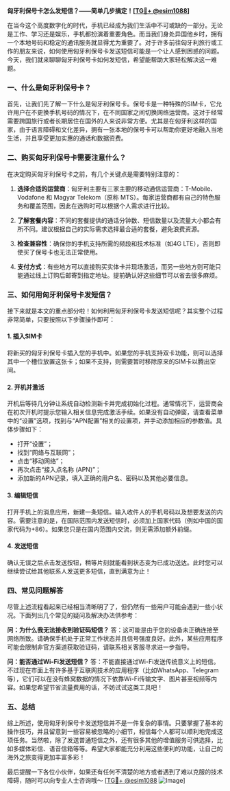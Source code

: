 **匈牙利保号卡怎么发短信？——简单几步搞定！[[TG💪+ @esim1088](https://t.me/s/esim1088)]**

在当今这个高度数字化的时代，手机已经成为我们生活中不可或缺的一部分。无论是工作、学习还是娱乐，手机都扮演着重要角色。而当我们身处异国他乡时，拥有一个本地号码和稳定的通讯服务就显得尤为重要了。对于许多前往匈牙利旅行或工作的朋友来说，如何使用匈牙利保号卡发送短信可能是一个让人感到困惑的问题。今天，我们就来聊聊匈牙利保号卡如何发短信，希望能帮助大家轻松解决这一难题。

### 一、什么是匈牙利保号卡？

首先，让我们先了解一下什么是匈牙利保号卡。保号卡是一种特殊的SIM卡，它允许用户在不更换手机号码的情况下，在不同国家之间切换网络运营商。这对于经常需要跨国旅行或者长期居住在国外的人来说非常方便。尤其是在匈牙利这样的国家，由于语言障碍和文化差异，拥有一张本地的保号卡可以帮助你更好地融入当地生活，并且享受更加实惠的通话和数据资费。

### 二、购买匈牙利保号卡需要注意什么？

在决定购买匈牙利保号卡之前，有几个关键点是需要特别注意的：

1. **选择合适的运营商**：匈牙利主要有三家主要的移动通信运营商：T-Mobile、Vodafone 和 Magyar Telekom（原称 MTS）。每家运营商都有自己的特色服务和覆盖范围，因此在选购时可以根据个人需求进行比较。
   
2. **了解套餐内容**：不同的套餐提供的通话分钟数、短信数量以及流量大小都会有所不同。建议根据自己的实际需求选择最合适的套餐，避免浪费资源。
   
3. **检查兼容性**：确保你的手机支持所需的频段和技术标准（如4G LTE），否则即使买了保号卡也无法正常使用。

4. **支付方式**：有些地方可以直接购买实体卡并现场激活，而另一些地方则可能只能通过线上订购后邮寄到指定地址。提前确认好这些细节可以省去很多麻烦。

### 三、如何用匈牙利保号卡发短信？

接下来就是本文的重点部分啦！如何利用匈牙利保号卡发送短信呢？其实整个过程非常简单，只要按照以下步骤操作即可：

#### 1. 插入SIM卡
将新买的匈牙利保号卡插入您的手机中。如果您的手机支持双卡功能，则可以选择其中一个槽位放置这张卡；如果不支持，则需要暂时移除原来的SIM卡以腾出空间。

#### 2. 开机并激活
开机后等待几分钟让系统自动检测新卡并完成初始化过程。通常情况下，运营商会在初次开机时提示您输入相关信息完成激活手续。如果没有自动弹窗，请查看菜单中的“设置”选项，找到与“APN配置”相关的设置项，并手动添加相应的参数值。具体步骤如下：
   - 打开“设置”；
   - 找到“网络与互联网”；
   - 点击“移动网络”；
   - 再次点击“接入点名称 (APN)”；
   - 添加新的APN记录，填入正确的用户名、密码以及其他必要信息。

#### 3. 编辑短信
打开手机上的消息应用，新建一条短信。输入收件人的手机号码以及想要发送的内容。需要注意的是，在国际范围内发送短信时，必须加上国家代码（例如中国的国家代码为+86）。如果您只是在国内范围内交流，则无需添加额外前缀。

#### 4. 发送短信
确认无误之后点击发送按钮，稍等片刻就能看到状态变为已成功送达。此时您可以继续尝试给其他联系人发送更多短信，直到满意为止！

### 四、常见问题解答

尽管上述流程看起来已经相当清晰明了了，但仍然有一些用户可能会遇到一些小状况。下面列出几个常见的疑问及解决办法供参考：

**问：为什么我无法接收到验证码短信？**
答：这可能是由于您的设备未正确连接至网络所致。请确保手机处于正常工作状态并且信号强度良好。此外，某些应用程序可能会限制非官方渠道获取验证码，请联系相关客服寻求进一步指导。

**问：能否通过Wi-Fi发送短信？**
答：不能直接通过Wi-Fi发送传统意义上的短信。不过现在市面上有许多基于互联网技术的应用程序（比如WhatsApp、Telegram等），它们可以在没有蜂窝数据的情况下依靠Wi-Fi传输文字、图片甚至视频等内容。如果您希望节省流量费用的话，不妨试试这类工具吧！

### 五、总结

综上所述，使用匈牙利保号卡发送短信并不是一件复杂的事情。只要掌握了基本的操作技巧，并且留意到一些容易被忽略的小细节，相信每个人都可以顺利地完成这项任务。当然啦，除了发送普通短信之外，还有很多其他的增值服务可供选择，比如多媒体彩信、语音信箱等等。希望大家都能充分利用这些便利的功能，让自己的海外之旅变得更加丰富多彩！

最后提醒一下各位小伙伴，如果还有任何不清楚的地方或者遇到了难以克服的技术障碍，随时可以向专业人士咨询哦～ [[TG💪+ @esim1088](https://t.me/s/esim1088) ![Image](https://i.postimg.cc/4NQfJmqS/Snipaste-2025-05-13-00-14-12.png)]